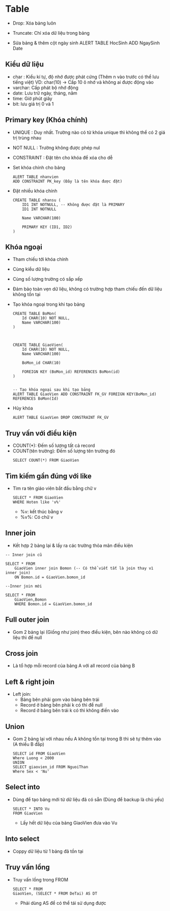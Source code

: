 # Table
- Drop: Xóa bảng luôn
- Truncate: Chỉ xóa dữ liệu trong bảng 

- Sửa bảng & thêm cột ngày sinh 
ALERT TABLE HocSinh ADD NgaySinh Date

## Kiểu dữ liệu 
- char : Kiểu kí tự, độ nhớ được phát cứng  (Thêm n vào trước có thể lưu tiếng việt)
    VD: 
        char(10) -> Cấp 10 ô nhớ và không ai được động vào  
- varchar: Cấp phát bộ nhớ động
- date: Lưu trữ ngày, tháng, năm 
- time: Giờ phút giây 
- bit: lưu giá trị 0 và 1

## Primary key (Khóa chính)
- UNIQUE : Duy nhất. Trường nào có từ khóa unique thì không thể có 2 giá trị trùng nhau 
- NOT NULL : Trường không được phép nul
- CONSTRAINT : Đặt tên cho khóa để xóa cho dễ 

- Set khóa chính cho bảng 
    ```
    ALERT TABLE nhanvien 
    ADD CONSTRAINT PK_key (Đây là tên khóa được đặt)
    ```

- Đặt nhiều khóa chính 
    ```
    CREATE TABLE nhansu (
        ID1 INT NOTNULL, -- Không được đặt là PRIMARY 
        ID1 INT NOTNULL

        Name VARCHAR(100) 

        PRIMARY KEY (ID1, ID2)
    )
    ```

## Khóa ngoại 
- Tham chiếu tới khóa chính 
- Cùng kiểu dữ liệu 
- Cùng số lượng trường có sắp xếp 
- Đảm bảo toàn vẹn dữ liệu, không có trường hợp tham chiếu đến dữ liệu không tồn tại 
- Tạo khóa ngoại trong khi tạo bảng 
    ```
    CREATE TABLE BoMon(
        Id CHAR(10) NOT NULL,
        Name VARCHAR(100) 
    )



    CREATE TABLE GiaoVien(
        Id CHAR(10) NOT NULL,
        Name VARCHAR(100) 
        
        BoMon_id CHAR(10)

        FOREIGN KEY (BoMon_id) REFERENCES BoMon(id)
    )


    -- Tạo khóa ngoại sau khi tạo bảng 
    ALERT TABLE GiaoVien ADD CONSTRAINT FK_GV FOREIGN KEY(BoMon_id) REFERENCES BoMon(Id)
    ```

- Hủy khóa 
    ```
    ALERT TABLE GiaoVien DROP CONSTRAINT FK_GV
    ```

## Truy vấn với điều kiện 
- COUNT(*): Đếm số lượng tất cả record 
- COUNT(tên trường): Đếm số lượng tên trường đó 
    ```
    SELECT COUNT(*) FROM GiaoVien 
    ```

## Tìm kiếm gần đúng với like 
- Tìm ra tên giáo viên bắt đầu bằng chữ v
    ```
    SELECT * FROM GiaoVien
    WHERE Hoten like 'v%'
    ```
    - %v: kết thúc bằng v
    - %v%: Có chữ v 

## Inner join 
- Kết hợp 2 bảng lại & lấy ra các trường thỏa mãn điều kiện 
```
-- Inner join cũ 

SELECT * FROM
    GiaoVien inner join Bomon (-- Có thể viết tắt là join thay vì inner join)
    ON Bomon.id = GiaoVien.bomon_id

--Inner join mới

SELECT * FROM
    GiaoVien,Bomon
    WHERE Bomon.id = GiaoVien.bomon_id
```

## Full outer join
- Gom 2 bảng lại (Giống như join) theo điều kiện, bên nào không có dữ liệu thì để null 

## Cross join 
- Là tổ hợp mỗi record của bảng A với all record của bảng B

## Left & right join 
- Left join: 
    - Bảng bên phải gom vào bảng bên trái 
    - Record ở bảng bên phải k có thì để null
    - Record ở bảng bên trái k có thì không điền vào

## Union 
- Gom 2 bảng lại với nhau nếu A không tồn tại trong B thì sẽ tự thêm vào (A thiếu B đắp)
    ```
    SELECT id FROM GiaoVien
    Where Luong < 2000
    UNION 
    SELECT giaovien_id FROM NguoiThan 
    Where Sex < 'Nu'
    ```

## Select into
- Dùng để tạo bảng mới từ dữ liệu đã có sẵn (Dùng để backup là chủ yếu)

    ```
    SELECT * INTO Vu
    FROM GiaoVien
    ```
    - Lấy hết dữ liệu của bảng GiaoVien đưa vào Vu

## Into select 
- Coppy dữ liệu từ 1 bảng đã tồn tại 


## Truy vấn lồng 
- Truy vấn lồng trong FROM
    ```
    SELECT * FROM 
    GiaoVien, (SELECT * FROM DeTai) AS DT
    ```
    - Phải dùng AS để có thể tái sử dụng được  
